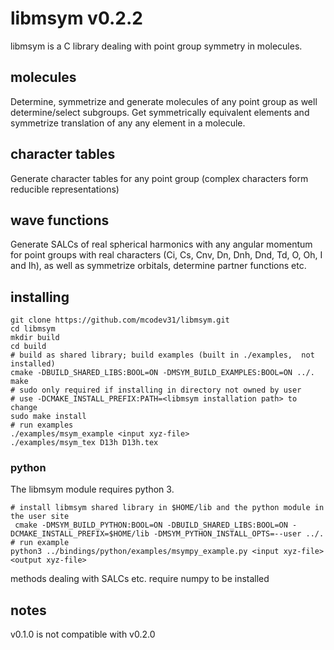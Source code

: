 # libmsym v0.2.2
libmsym is a C library dealing with point group symmetry in molecules.

## molecules
Determine, symmetrize and generate molecules of any point group as well determine/select subgroups.
Get symmetrically equivalent elements and symmetrize translation of any any element in a molecule.

## character tables
Generate character tables for any point group (complex characters form reducible representations)

## wave functions
Generate SALCs of real spherical harmonics with any angular momentum for point groups with real characters (Ci, Cs, Cnv, Dn, Dnh, Dnd, Td, O, Oh, I and Ih), as well as symmetrize orbitals, determine partner functions etc.

## installing

```shell
git clone https://github.com/mcodev31/libmsym.git
cd libmsym
mkdir build
cd build
# build as shared library; build examples (built in ./examples,  not installed)
cmake -DBUILD_SHARED_LIBS:BOOL=ON -DMSYM_BUILD_EXAMPLES:BOOL=ON ../.
make
# sudo only required if installing in directory not owned by user
# use -DCMAKE_INSTALL_PREFIX:PATH=<libmsym installation path> to change
sudo make install
# run examples
./examples/msym_example <input xyz-file>
./examples/msym_tex D13h D13h.tex
```

### python

The libmsym module requires python 3.

```shell
# install libmsym shared library in $HOME/lib and the python module in the user site
 cmake -DMSYM_BUILD_PYTHON:BOOL=ON -DBUILD_SHARED_LIBS:BOOL=ON -DCMAKE_INSTALL_PREFIX=$HOME/lib -DMSYM_PYTHON_INSTALL_OPTS=--user ../.
# run example
python3 ../bindings/python/examples/msympy_example.py <input xyz-file> <output xyz-file>
```

methods dealing with SALCs etc. require numpy to be installed

## notes

v0.1.0 is not compatible with v0.2.0
